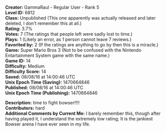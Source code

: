 **Creator:** GammaRaul - Regular User - Rank 5 <br>
**Level ID:** 6812 <br>
**Class:** Unpublished (This one apparently was actually released and later deleted, I don't remember this at all.) <br>
**Rating:** 3.7% <br>
**Votes:** 7 (The ratings that people left were sadly lost to time.) <br>
**Plays:** 1 (Likely an error, as 1 person cannot leave 7 reviews.) <br>
**Favorited by:** 2 (If the ratings are anything to go by then this is a miracle.) <br>
**Game:** Super Mario Bros 3 (Not to be confused with the Nintendo Entartainment System game with the same name.) <br>
**Game ID:** 14 <br>
**Difficulty:** Medium <br>
**Difficulty Score:** 14 <br>
**Saved:** 08/08/16 at 14:00:46 UTC <br>
**Unix Epoch Time (Saving):** 1470664846 <br>
**Published:** 08/08/16 at 14:00:46 UTC <br>
**Unix Epoch Time (Publishing):** 1470664846

**Description:** time to fight bowser!!!! <br>
**Contributors:** hard <br>
**Additional Comments by Current Me:** I barely remember this, though after having played it, I understand the extremely low rating; It is the jankiest Bowser arena I have ever seen in my life.
